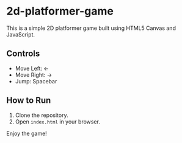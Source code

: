 # 2d-platformer-game
This is a simple 2D platformer game built using HTML5 Canvas and JavaScript.

## Controls

- Move Left: ←
- Move Right: →
- Jump: Spacebar

## How to Run

1. Clone the repository.
2. Open `index.html` in your browser.

Enjoy the game!
